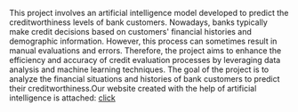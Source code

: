 This project involves an artificial intelligence model developed to predict the creditworthiness levels of bank customers. Nowadays, banks typically make credit decisions based on customers' financial histories and demographic information. However, this process can sometimes result in manual evaluations and errors. Therefore, the project aims to enhance the efficiency and accuracy of credit evaluation processes by leveraging data analysis and machine learning techniques. The goal of the project is to analyze the financial situations and histories of bank customers to predict their creditworthiness.Our website created with the help of artificial intelligence is attached: 
[click]( https://yaseminacarr.github.io/Artificial-Intelligence-Powered-Bank-Assistan/)
